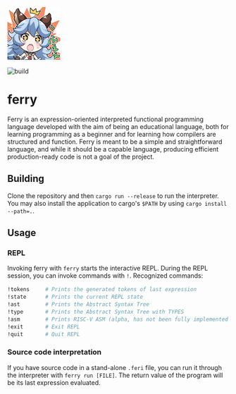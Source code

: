 ![ferry gbf fwee](img/Stamp57jp.png)

![build](https://github.com/hexeaktivitat/ferry/actions/workflows/rust.yml/badge.svg)

# ferry

Ferry is an expression-oriented interpreted functional programming language developed with the aim of being an educational language, both for learning programming as a beginner and for learning how compilers are structured and function. Ferry is meant to be a simple and straightforward language, and while it should be a capable language, producing efficient production-ready code is not a goal of the project.

## Building

Clone the repository and then `cargo run --release` to run the interpreter. You may also install the application to cargo's `$PATH` by using `cargo install --path=.`.

## Usage

### REPL

Invoking ferry with `ferry` starts the interactive REPL. During the REPL session, you can invoke commands  with `!`. Recognized commands:

```bash
!tokens     # Prints the generated tokens of last expression
!state      # Prints the current REPL state
!ast        # Prints the Abstract Syntax Tree
!type       # Prints the Abstract Syntax Tree with TYPES
!asm        # Prints RISC-V ASM (alpha, has not been fully implemented yet)
!exit       # Exit REPL
!quit       # Quit REPL
```

### Source code interpretation

If you have source code in a stand-alone `.feri` file, you can run it through the interpreter with `ferry run [FILE]`. The return value of the program will be its last expression evaluated.
